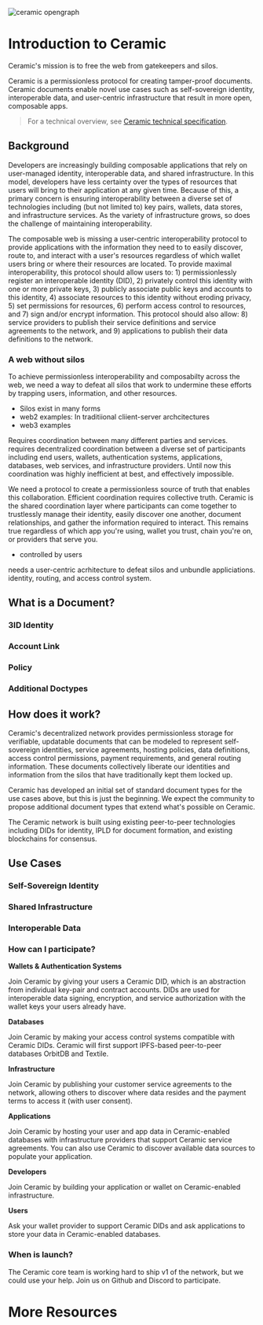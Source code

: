 ![ceramic opengraph](https://uploads-ssl.webflow.com/5e4b58d7f08158ece0209bbd/5e62a54c0e45bd7b2ef53d25_OpenGraphCeramic.png)
 
# Introduction to Ceramic
Ceramic's mission is to free the web from gatekeepers and silos.

Ceramic is a permissionless protocol for creating tamper-proof documents. Ceramic documents enable novel use cases such as self-sovereign identity, interoperable data, and user-centric infrastructure that result in more open, composable apps. 

> For a technical overview, see [Ceramic technical specification](http://github.com/ceramicnetwork/specs).


## Background
Developers are increasingly building composable applications that rely on user-managed identity, interoperable data, and shared infrastructure. In this model, developers have less certainty over the types of resources that users will bring to their application at any given time. Because of this, a primary concern is ensuring interoperability between a diverse set of technologies including (but not limited to) key pairs, wallets, data stores, and infrastructure services. As the variety of infrastructure grows, so does the challenge of maintaining interoperability. 

The composable web is missing a user-centric interoperability protocol to provide applications with the information they need to to easily discover, route to, and interact with a user's resources regardless of which wallet users bring or where their resources are located. To provide maximal interoperability, this protocol should allow users to: 1) permissionlessly register an interoperable identity (DID), 2) privately control this identity with one or more private keys, 3) publicly associate public keys and accounts to this identity, 4) associate resources to this identity without eroding privacy, 5) set permissions for resources, 6) perform access control to resources, and 7) sign and/or encrypt information. This protocol should also allow: 8) service providers to publish their service definitions and service agreements to the network, and 9) applications to publish their data definitions to the network.
 

### A web without silos
To achieve permissionless interoperability and composabilty across the web, we need a way to defeat all silos that work to undermine these efforts by trapping users, information, and other resources. 
- Silos exist in many forms
 - web2 examples: In traditiional cliient-server archcitectures
 - web3 examples
 
Requires coordination between many different parties and services. requires decentralized coordination between a diverse set of participants including end users, wallets, authentication systems, applications, databases, web services, and infrastructure providers. Until now this coordination was highly inefficient at best, and effectively impossible.
 
We need a protocol to create a permissionless source of truth that enables this collaboration.
Efficient coordination requires collective truth. Ceramic is the shared coordination layer where participants can come together to trustlessly manage their identity, easily discover one another, document relationships, and gather the information required to interact. This remains true regardless of which app you're using, wallet you trust, chain you're on, or providers that serve you.
 - controlled by users

needs a user-centric acrhitecture to defeat silos and unbundle appliciations. identity, routing, and access control system. 


## What is a Document?


### 3ID Identity

### Account Link

### Policy

### Additional Doctypes


## How does it work?
Ceramic's decentralized network provides permissionless storage for verifiable, updatable documents that can be modeled to represent self-sovereign identities, service agreements, hosting policies, data definitions, access control permissions, payment requirements, and general routing information. These documents collectively liberate our identities and information from the silos that have traditionally kept them locked up.

Ceramic has developed an initial set of standard document types for the use cases above, but this is just the beginning. We expect the community to propose additional document types that extend what's possible on Ceramic.

The Ceramic network is built using existing peer-to-peer technologies including DIDs for identity, IPLD for document formation, and existing blockchains for consensus.


## Use Cases

### Self-Sovereign Identity

### Shared Infrastructure

### Interoperable Data
 

### How can I participate?

**Wallets & Authentication Systems**

Join Ceramic by giving your users a Ceramic DID, which is an abstraction from individual key-pair and contract accounts. DIDs are used for interoperable data signing, encryption, and service authorization with the wallet keys your users already have.

**Databases**

Join Ceramic by making your access control systems compatible with Ceramic DIDs. Ceramic will first support IPFS-based peer-to-peer databases OrbitDB and Textile.

**Infrastructure**

Join Ceramic by publishing your customer service agreements to the network, allowing others to discover where data resides and the payment terms to access it (with user consent).

**Applications**

Join Ceramic by hosting your user and app data in Ceramic-enabled databases with infrastructure providers that support Ceramic service agreements. You can also use Ceramic to discover available data sources to populate your application.

**Developers**

Join Ceramic by building your application or wallet on Ceramic-enabled infrastructure.

**Users**

Ask your wallet provider to support Ceramic DIDs and ask applications to store your data in Ceramic-enabled databases.
 

### When is launch?

The Ceramic core team is working hard to ship v1 of the network, but we could use your help. Join us on Github and Discord to participate.

# More Resources


